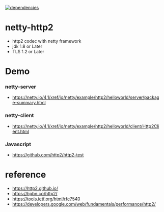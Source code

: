 [![dependencies](https://img.shields.io/badge/netty-all-4.1.25-brown.svg)]()
# netty-http2
- http2 codec with netty framework
- jdk 1.8 or Later
- TLS 1.2 or Later

  

# Demo

### netty-server
- https://netty.io/4.1/xref/io/netty/example/http2/helloworld/server/package-summary.html

### netty-client
- https://netty.io/4.1/xref/io/netty/example/http2/helloworld/client/Http2Client.html

### Javascript
- https://github.com/http2/http2-test


# reference

- https://http2.github.io/
- https://hpbn.co/http2/
- https://tools.ietf.org/html/rfc7540
- https://developers.google.com/web/fundamentals/performance/http2/    
